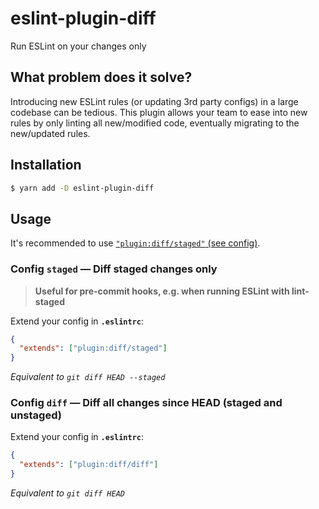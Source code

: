 # eslint-plugin-diff

Run ESLint on your changes only

## What problem does it solve?

Introducing new ESLint rules (or updating 3rd party configs) in a large codebase can be tedious. This plugin allows your team to ease into new rules by only linting all new/modified code, eventually migrating to the new/updated rules.

## Installation

```sh
$ yarn add -D eslint-plugin-diff
```

## Usage

It's recommended to use [`"plugin:diff/staged"` (see config)](#config-staged-diff-staged-changes-only).

### Config `staged` — Diff staged changes only

> **Useful for pre-commit hooks, e.g. when running ESLint with lint-staged**

Extend your config in **`.eslintrc`**:

```json
{
  "extends": ["plugin:diff/staged"]
}
```

_Equivalent to `git diff HEAD --staged`_

### Config `diff` — Diff all changes since HEAD (staged and unstaged)

Extend your config in **`.eslintrc`**:

```json
{
  "extends": ["plugin:diff/diff"]
}
```

_Equivalent to `git diff HEAD`_
